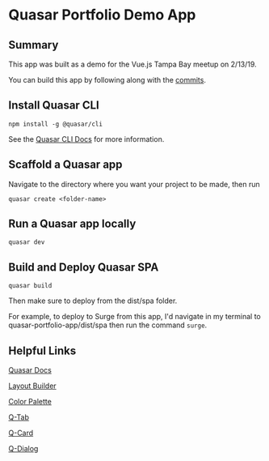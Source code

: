 # Quasar Portfolio Demo App

## Summary

This app was built as a demo for the Vue.js Tampa Bay meetup on 2/13/19.

You can build this app by following along with the [commits](https://github.com/DylanAttal/quasar-portfolio-app/commits/master).

## Install Quasar CLI

`npm install -g @quasar/cli`

See the [Quasar CLI Docs](https://quasar.dev/quasar-cli/installation) for more information.

## Scaffold a Quasar app

Navigate to the directory where you want your project to be made, then run

`quasar create <folder-name>`

## Run a Quasar app locally

`quasar dev`

## Build and Deploy Quasar SPA

`quasar build`

Then make sure to deploy from the dist/spa folder.

For example, to deploy to Surge from this app, I'd navigate in my terminal to quasar-portfolio-app/dist/spa then run the command `surge`.

## Helpful Links

[Quasar Docs](https://quasar.dev/start/pick-quasar-flavour)

[Layout Builder](https://quasar.dev/layout-builder)

[Color Palette](https://quasar.dev/style/color-palette)

[Q-Tab](https://quasar.dev/vue-components/tabs)

[Q-Card](https://quasar.dev/vue-components/card)

[Q-Dialog](https://quasar.dev/vue-components/dialog)

